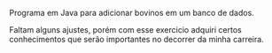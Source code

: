 Programa em Java para adicionar bovinos em um banco de dados.

Faltam alguns ajustes, porém com esse exercicio adquiri certos conhecimentos que serão importantes no decorrer da minha carreira.
